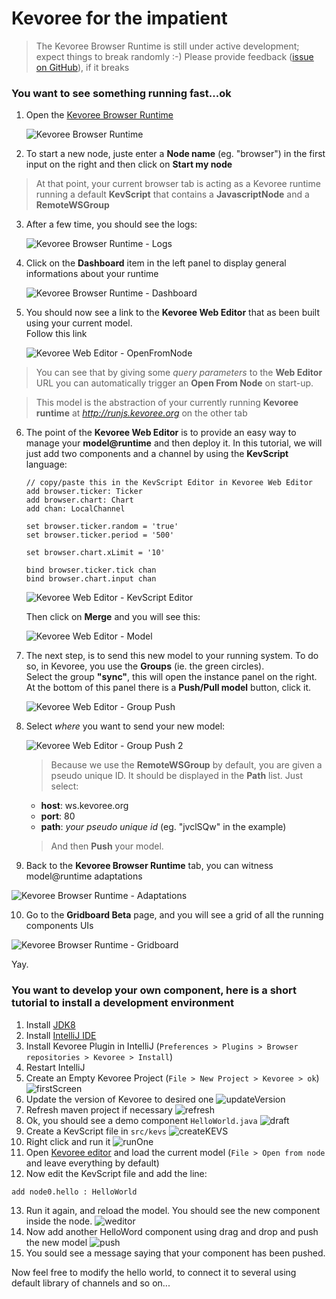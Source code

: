# Kevoree for the impatient

> The Kevoree Browser Runtime is still under active development; expect things to break randomly :-) Please provide feedback ([issue on GitHub](https://github.com/kevoree/kevoree-browser-runtime/issues/new)), if it breaks

### You want to see something running fast...ok

1. Open the [Kevoree Browser Runtime](http://runjs.kevoree.org)

    ![Kevoree Browser Runtime](img/runjs/home.png)

2. To start a new node, juste enter a **Node name** (eg. "browser") in the first input on the right and then click on **Start my node**
  > At that point, your current browser tab is acting as a Kevoree runtime running a default **KevScript** that contains a **JavascriptNode** and a **RemoteWSGroup**

3. After a few time, you should see the logs:

    ![Kevoree Browser Runtime - Logs](img/runjs/log.png)

4. Click on the **Dashboard** item in the left panel to display general informations about your runtime

    ![Kevoree Browser Runtime - Dashboard](img/runjs/dashboard.png)

5. You should now see a link to the **Kevoree Web Editor** that as been built using your current model.  
Follow this link

    ![Kevoree Web Editor - OpenFromNode](img/runjs/kwe.png)

  > You can see that by giving some *query parameters* to the **Web Editor** URL you can automatically trigger an **Open From Node** on start-up.

  > This model is the abstraction of your currently running **Kevoree runtime** at *http://runjs.kevoree.org* on the other tab

6. The point of the **Kevoree Web Editor** is to provide an easy way to manage your **model@runtime** and then deploy it. In this tutorial, we will just add two components and a channel by using the **KevScript** language:

    ```kevs
    // copy/paste this in the KevScript Editor in Kevoree Web Editor
    add browser.ticker: Ticker
    add browser.chart: Chart
    add chan: LocalChannel

    set browser.ticker.random = 'true'
    set browser.ticker.period = '500'

    set browser.chart.xLimit = '10'

    bind browser.ticker.tick chan
    bind browser.chart.input chan
    ```

    ![Kevoree Web Editor - KevScript Editor](img/runjs/kwe_kevs.png)

    Then click on **Merge** and you will see this:

    ![Kevoree Web Editor - Model](img/runjs/kwe_model.png)

7. The next step, is to send this new model to your running system. To do so, in Kevoree, you use the **Groups** (ie. the green circles).  
Select the group **"sync"**, this will open the instance panel on the right. At the bottom of this panel there is a **Push/Pull model** button, click it.

    ![Kevoree Web Editor - Group Push](img/runjs/kwe_push.png)

8. Select *where* you want to send your new model:

    ![Kevoree Web Editor - Group Push 2](img/runjs/kwe_push2.png)

    > Because we use the **RemoteWSGroup** by default, you are given a pseudo unique ID. It should be displayed in the **Path** list. Just select:
      - **host**: ws.kevoree.org
      - **port**: 80
      - **path**: *your pseudo unique id* (eg. "jvclSQw" in the example)

    > And then **Push** your model.

9. Back to the **Kevoree Browser Runtime** tab, you can witness model@runtime adaptations

  ![Kevoree Browser Runtime - Adaptations](img/runjs/adaptation.png)

10. Go to the **Gridboard Beta** page, and you will see a grid of all the running components UIs

  ![Kevoree Browser Runtime - Gridboard](img/runjs/gridboard.png)

Yay.

### You want to develop your own component, here is a short tutorial to install a development environment

1. Install [JDK8](https://jdk8.java.net/)
2. Install [IntelliJ IDE](http://www.jetbrains.com/idea/download/)
3. Install Kevoree Plugin in IntelliJ (`Preferences > Plugins > Browser repositories > Kevoree > Install`)
4. Restart IntelliJ
5. Create an Empty Kevoree Project (`File > New Project > Kevoree > ok`)
    ![firstScreen](img/java/firstScreen.png)
6. Update the version of Kevoree to desired one
    ![updateVersion](img/java/updateVersion.png)
7. Refresh maven project if necessary
    ![refresh](img/java/refresh.png)
8. Ok, you should see a demo component `HelloWorld.java`
    ![draft](img/java/draft.png)
9. Create a KevScript file in `src/kevs`
    ![createKEVS](img/java/createKEVS.png)
10. Right click and run it
    ![runOne](img/java/runOne.png)
11. Open [Kevoree editor](http://editor.kevoree.org) and load the current model (`File > Open from node` and leave everything by default)
12. Now edit the KevScript file and add the line:
```
add node0.hello : HelloWorld
```
13. Run it again, and reload the model. You should see the new component inside the node.
    ![weditor](img/java/weditor.png)
14. Now add another HelloWord component using drag and drop and push the new model
    ![push](img/java/push.png)
15. You sould see a message saying that your component has been pushed.

Now feel free to modify the hello world, to connect it to several using default library of channels and so on...
